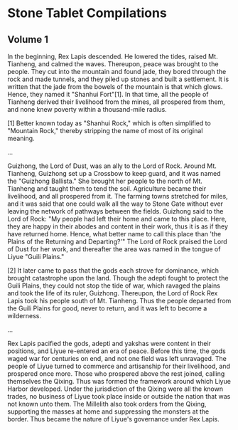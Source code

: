 # Stone Tablet Compilations

## Volume 1

In the beginning, Rex Lapis descended. He lowered the tides, raised Mt. Tianheng, and calmed the waves. Thereupon, peace
was brought to the people. They cut into the mountain and found jade, they bored through the rock and made tunnels, and
they piled up stones and built a settlement. It is written that the jade from the bowels of the mountain is that which
glows. Hence, they named it "Shanhui Fort"[1]. In that time, all the people of Tianheng derived their livelihood from
the mines, all prospered from them, and none knew poverty within a thousand-mile radius.

[1] Better known today as "Shanhui Rock," which is often simplified to "Mountain Rock," thereby stripping the name of
most of its original meaning.

...

Guizhong, the Lord of Dust, was an ally to the Lord of Rock. Around Mt. Tianheng, Guizhong set up a Crossbow to keep
guard, and it was named the "Guizhong Ballista." She brought her people to the north of Mt. Tianheng and taught them to
tend the soil. Agriculture became their livelihood, and all prospered from it. The farming towns stretched for miles,
and it was said that one could walk all the way to Stone Gate without ever leaving the network of pathways between the
fields. Guizhong said to the Lord of Rock: "My people had left their home and came to this place. Here, they are happy
in their abodes and content in their work, thus it is as if they have returned home. Hence, what better name to call
this place than 'the Plains of the Returning and Departing?'" The Lord of Rock praised the Lord of Dust for her work,
and thereafter the area was named in the tongue of Liyue "Guili Plains."

[2] It later came to pass that the gods each strove for dominance, which brought catastrophe upon the land. Though the
adepti fought to protect the Guili Plains, they could not stop the tide of war, which ravaged the plains and took the
life of its ruler, Guizhong. Thereupon, the Lord of Rock Rex Lapis took his people south of Mt. Tianheng. Thus the
people departed from the Guili Plains for good, never to return, and it was left to become a wilderness.

...

Rex Lapis pacified the gods, adepti and yakshas were content in their positions, and Liyue re-entered an era of peace.
Before this time, the gods waged war for centuries on end, and not one field was left unravaged. The people of Liyue
turned to commerce and artisanship for their livelihood, and prospered once more. Those who prospered above the rest
joined, calling themselves the Qixing. Thus was formed the framework around which Liyue Harbor developed. Under the
jurisdiction of the Qixing were all the known trades, no business of Liyue took place inside or outside the nation that
was not known unto them. The Millelith also took orders from the Qixing, supporting the masses at home and suppressing
the monsters at the border. Thus became the nature of Liyue's governance under Rex Lapis.
